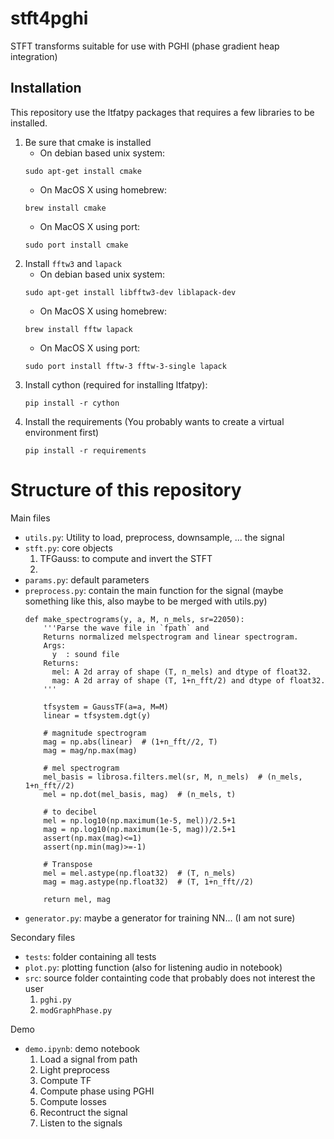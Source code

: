 # stft4pghi
STFT transforms suitable for use with PGHI (phase gradient heap integration)

## Installation

This repository use the ltfatpy packages that requires a few libraries to be installed. 

1. Be sure that cmake is installed
   * On debian based unix system:
    ```
    sudo apt-get install cmake
    ```
   * On MacOS X using homebrew:
    ```
    brew install cmake
    ```
   * On MacOS X using port:
    ```
    sudo port install cmake
    ```
2. Install `fftw3` and `lapack`
   * On debian based unix system:
    ```
    sudo apt-get install libfftw3-dev liblapack-dev
    ```
   * On MacOS X using homebrew:
    ```
    brew install fftw lapack
    ```
   * On MacOS X using port:
    ```
    sudo port install fftw-3 fftw-3-single lapack
    ```
3. Install cython (required for installing ltfatpy):
    ```
    pip install -r cython
    ```      
4. Install the requirements (You probably wants to create a virtual environment first)
    ```
    pip install -r requirements
    ```    

# Structure of this repository

Main files
* `utils.py`: Utility to load, preprocess, downsample, ... the signal
* `stft.py`: core objects 
    1. TFGauss: to compute and invert the STFT
    2. 
* `params.py`: default parameters
* `preprocess.py`: contain the main function for the signal (maybe something like this, also maybe to be merged with utils.py)
    ```
    def make_spectrograms(y, a, M, n_mels, sr=22050):
        '''Parse the wave file in `fpath` and
        Returns normalized melspectrogram and linear spectrogram.
        Args:
          y  : sound file
        Returns:
          mel: A 2d array of shape (T, n_mels) and dtype of float32.
          mag: A 2d array of shape (T, 1+n_fft/2) and dtype of float32.
        '''

        tfsystem = GaussTF(a=a, M=M)
        linear = tfsystem.dgt(y)

        # magnitude spectrogram
        mag = np.abs(linear)  # (1+n_fft//2, T)
        mag = mag/np.max(mag)

        # mel spectrogram
        mel_basis = librosa.filters.mel(sr, M, n_mels)  # (n_mels, 1+n_fft//2)
        mel = np.dot(mel_basis, mag)  # (n_mels, t)

        # to decibel
        mel = np.log10(np.maximum(1e-5, mel))/2.5+1
        mag = np.log10(np.maximum(1e-5, mag))/2.5+1
        assert(np.max(mag)<=1)
        assert(np.min(mag)>=-1)    

        # Transpose
        mel = mel.astype(np.float32)  # (T, n_mels)
        mag = mag.astype(np.float32)  # (T, 1+n_fft//2)

        return mel, mag

    ```
* `generator.py`: maybe a generator for training NN... (I am not sure)
    
Secondary files
* `tests`: folder containing all tests
* `plot.py`: plotting function (also for listening audio in notebook)
* `src`: source folder containting code that probably does not interest the user
    1. `pghi.py`
    2. `modGraphPhase.py`

Demo
* `demo.ipynb`: demo notebook
    1. Load a signal from path
    2. Light preprocess
    3. Compute TF
    4. Compute phase using PGHI
    5. Compute losses
    6. Recontruct the signal
    7. Listen to the signals


